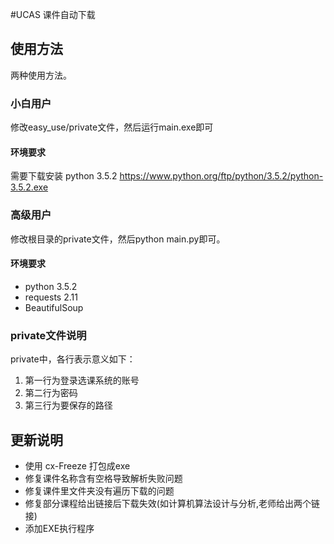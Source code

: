 #UCAS 课件自动下载

## 使用方法

两种使用方法。

### 小白用户

修改easy_use/private文件，然后运行main.exe即可

#### 环境要求
需要下载安装 python 3.5.2 https://www.python.org/ftp/python/3.5.2/python-3.5.2.exe

### 高级用户

修改根目录的private文件，然后python main.py即可。

#### 环境要求
- python 3.5.2
- requests 2.11
- BeautifulSoup

### private文件说明

private中，各行表示意义如下：

1. 第一行为登录选课系统的账号
2. 第二行为密码
3. 第三行为要保存的路径



## 更新说明
- 使用 cx-Freeze 打包成exe
- 修复课件名称含有空格导致解析失败问题
- 修复课件里文件夹没有遍历下载的问题
- 修复部分课程给出链接后下载失效(如计算机算法设计与分析,老师给出两个链接)
- 添加EXE执行程序

